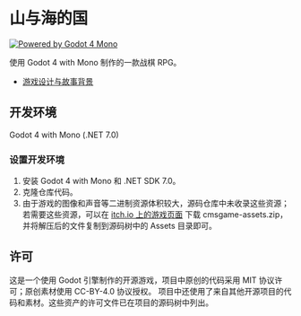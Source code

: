 # 山与海的国

[![Powered by Godot 4 Mono](https://img.shields.io/badge/Powered%20by-Godot%204%20Mono-blue)](https://godotengine.org/)

使用 Godot 4 with Mono 制作的一款战棋 RPG。

- [游戏设计与故事背景](Docs/Story.md)

## 开发环境

Godot 4 with Mono (.NET 7.0)

### 设置开发环境

1. 安装 Godot 4 with Mono 和 .NET SDK 7.0。
2. 克隆仓库代码。
3. 由于游戏的图像和声音等二进制资源体积较大，源码仓库中未收录这些资源；若需要这些资源，可以在 [itch.io 上的游戏页面](https://lightyears1998.itch.io/cmsgame) 下载 cmsgame-assets.zip，并将解压后的文件复制到源码树中的 Assets 目录即可。

## 许可

这是一个使用 Godot 引擎制作的开源游戏，项目中原创的代码采用 MIT 协议许可；原创素材使用 CC-BY-4.0 协议授权。
项目中还使用了来自其他开源项目的代码和素材。这些资产的许可文件已在项目的源码树中列出。
